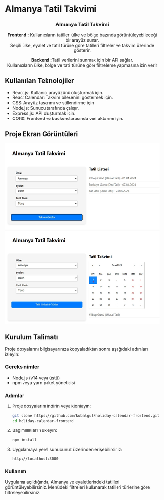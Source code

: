 # Almanya Tatil Takvimi

<div align="center">
  <h3 align="center">Almanya Tatil Takvimi</h3>
  <p align="center">
    <b>Frontend :</b> Kullanıcıların tatilleri ülke ve bölge bazında görüntüleyebileceği bir arayüz sunar.  <br />
    Seçili ülke, eyalet ve tatil türüne göre tatilleri filtreler ve takvim üzerinde gösterir.<br />
  </p>
   <p align="center">
     <b>Backend :</b>Tatil verilerini sunmak için bir API sağlar.  <br /> Kullanıcıların ülke, bölge ve tatil türüne göre filtreleme yapmasına izin verir <br />
  </p>
</div>

## Kullanılan Teknolojiler

-	React.js: Kullanıcı arayüzünü oluşturmak için.
-	React Calendar: Takvim bileşenini göstermek için.
-	CSS: Arayüz tasarımı ve stillendirme için
-	Node.js: Sunucu tarafında çalışır.
- Express.js: API oluşturmak için.
- CORS: Frontend ve backend arasında veri aktarımı için.


## Proje Ekran Görüntüleri
![ssss](images/AlmanyaTatilTakvimiList.jpg)
![ssss](images/AlmanyaTatilTakvimi.jpg)


## Kurulum Talimatı

Proje dosyalarını bilgisayarınıza kopyaladıktan sonra aşağıdaki adımları izleyin:

### Gereksinimler

- Node.js (v14 veya üstü)
- npm veya yarn paket yöneticisi

### Adımlar

1. Proje dosyalarını indirin veya klonlayın:
   ```bash
   git clone https://github.com/kubalgul/holiday-calendar-frontend.git
   cd holiday-calendar-frontend

   
2. Bağımlılıkları Yükleyin:
   ```bash
   npm install

3. Uygulamaya yerel sunucunuz üzerinden erişebilirsiniz:
   ```bash
   http://localhost:3000


### Kullanım

Uygulama açıldığında, Almanya ve eyaletlerindeki tatilleri görüntüleyebilirsiniz.
Menüdeki filtreleri kullanarak tatilleri türlerine göre filtreleyebilirsiniz.



   
